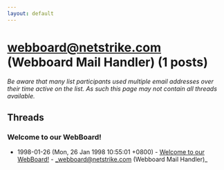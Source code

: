 ```yaml
---
layout: default
---
```


# webboard@netstrike.com (Webboard Mail Handler) (1 posts)

_Be aware that many list participants used multiple email addresses over their time active on the list. As such this page may not contain all threads available._

## Threads

### Welcome to our WebBoard!
+ 1998-01-26 (Mon, 26 Jan 1998 10:55:01 +0800) - [Welcome to our WebBoard!](/archive/1998/01/650b76290a0064a07c8b1e29ff04648e664fc5c65f2ba582f214c85469191010) - _webboard@netstrike.com (Webboard Mail Handler)_

